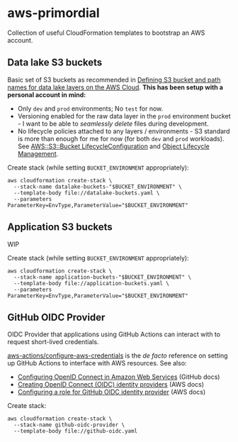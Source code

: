 # aws-primordial

Collection of useful CloudFormation templates to bootstrap an AWS account.

## Data lake S3 buckets

Basic set of S3 buckets as recommended in
[Defining S3 bucket and path names for data lake layers on the AWS Cloud](https://docs.aws.amazon.com/prescriptive-guidance/latest/defining-bucket-names-data-lakes/welcome.html).
**This has been setup with a personal account in mind:**

- Only `dev` and `prod` environments; No `test` for now.
- Versioning enabled for the raw data layer in the `prod` environment bucket -
  I want to be able to _seamlessly delete_ files during development.
- No lifecycle policies attached to any layers / environments -
  S3 standard is more than enough for me for now (for both `dev` and `prod` workloads).
  See [AWS::S3::Bucket LifecycleConfiguration](https://docs.aws.amazon.com/AWSCloudFormation/latest/UserGuide/aws-properties-s3-bucket-lifecycleconfig.html)
  and [Object Lifecycle Management](https://docs.aws.amazon.com/AmazonS3/latest/userguide/object-lifecycle-mgmt.html).

Create stack (while setting `BUCKET_ENVIRONMENT` appropriately):

```
aws cloudformation create-stack \
  --stack-name datalake-buckets-"$BUCKET_ENVIRONMENT" \
  --template-body file://datalake-buckets.yaml \
  --parameters ParameterKey=EnvType,ParameterValue="$BUCKET_ENVIRONMENT"
```

## Application S3 buckets

WIP

Create stack (while setting `BUCKET_ENVIRONMENT` appropriately):

```
aws cloudformation create-stack \
  --stack-name application-buckets-"$BUCKET_ENVIRONMENT" \
  --template-body file://application-buckets.yaml \
  --parameters ParameterKey=EnvType,ParameterValue="$BUCKET_ENVIRONMENT"
```

## GitHub OIDC Provider

OIDC Provider that applications using GitHub Actions
can interact with to request short-lived credentials.

[aws-actions/configure-aws-credentials](https://github.com/aws-actions/configure-aws-credentials)
is the _de facto_ reference on setting up GitHub Actions to interface
with AWS resources.
See also:
- [Configuring OpenID Connect in Amazon Web Services](https://docs.github.com/en/actions/deployment/security-hardening-your-deployments/configuring-openid-connect-in-amazon-web-services)
  (GitHub docs)
- [Creating OpenID Connect (OIDC) identity providers](https://docs.aws.amazon.com/IAM/latest/UserGuide/id_roles_providers_create_oidc.html)
  (AWS docs)
- [Configuring a role for GitHub OIDC identity provider](https://docs.aws.amazon.com/IAM/latest/UserGuide/id_roles_create_for-idp_oidc.html#idp_oidc_Create_GitHub)
  (AWS docs)

Create stack:

```
aws cloudformation create-stack \
  --stack-name github-oidc-provider \
  --template-body file://github-oidc.yaml
```
